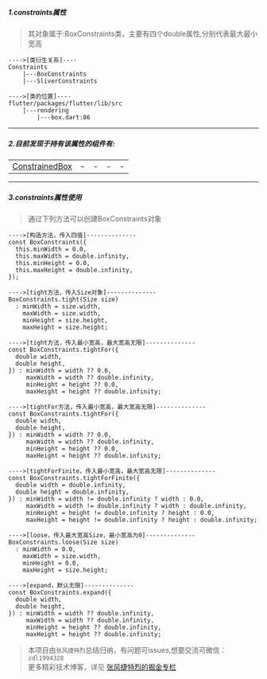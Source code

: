 
##### 1.constraints属性
> 其对象属于:BoxConstraints类，主要有四个double属性,分别代表最大最小宽高

```
---->[类衍生关系]----
Constraints
    |---BoxConstraints
    |---SliverConstraints

---->[类的位置]----
flutter/packages/flutter/lib/src
    |---rendering
        |---box.dart:86
```

---

##### 2.目前发现于持有该属性的组件有:
 | |||||
---|---|---|---|---
[ConstrainedBox](https://github.com/FlutterJourney/flutter_widget_unit/blob/master/Flutter组件集/布局组件/RenderObjectWidget/SingleChildRenderObjectWidget/ConstrainedBox.md)|- |-|-|- 

---

##### 3.constraints属性使用
>通过下列方法可以创建BoxConstraints对象

```
---->[构造方法，传入四值]--------------
const BoxConstraints({
  this.minWidth = 0.0,
  this.maxWidth = double.infinity,
  this.minHeight = 0.0,
  this.maxHeight = double.infinity,
});

---->[tight方法，传入Size对象]--------------
BoxConstraints.tight(Size size)
  : minWidth = size.width,
    maxWidth = size.width,
    minHeight = size.height,
    maxHeight = size.height;
    
---->[tight方法，传入最小宽高，最大宽高无限]--------------
const BoxConstraints.tightFor({
  double width,
  double height,
}) : minWidth = width ?? 0.0,
     maxWidth = width ?? double.infinity,
     minHeight = height ?? 0.0,
     maxHeight = height ?? double.infinity;

---->[tightFor方法，传入最小宽高，最大宽高无限]--------------
const BoxConstraints.tightFor({
  double width,
  double height,
}) : minWidth = width ?? 0.0,
     maxWidth = width ?? double.infinity,
     minHeight = height ?? 0.0,
     maxHeight = height ?? double.infinity;

---->[tightForFinite，传入最小宽高，最大宽高无限]--------------
const BoxConstraints.tightForFinite({
  double width = double.infinity,
  double height = double.infinity,
}) : minWidth = width != double.infinity ? width : 0.0,
     maxWidth = width != double.infinity ? width : double.infinity,
     minHeight = height != double.infinity ? height : 0.0,
     maxHeight = height != double.infinity ? height : double.infinity;
     
---->[loose，传入最大宽高Size，最小宽高为0]-------------- 
BoxConstraints.loose(Size size)
  : minWidth = 0.0,
    maxWidth = size.width,
    minHeight = 0.0,
    maxHeight = size.height;
     
---->[expand，默认无限]-------------- 
const BoxConstraints.expand({
  double width,
  double height,
}) : minWidth = width ?? double.infinity,
     maxWidth = width ?? double.infinity,
     minHeight = height ?? double.infinity,
     maxHeight = height ?? double.infinity;

```


>本项目由`张风捷特烈`总结归纳，有问题可issues,想要交流可微信：`zdl1994328`  
更多精彩技术博客，详见 [张风捷特烈的掘金专栏](https://juejin.im/user/5b42c0656fb9a04fe727eb37)